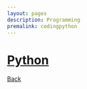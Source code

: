 ```yaml
---
layout: pages
description: Programming
premalink: codingpython
---
```


# [Python](/python)

[Back](/)
